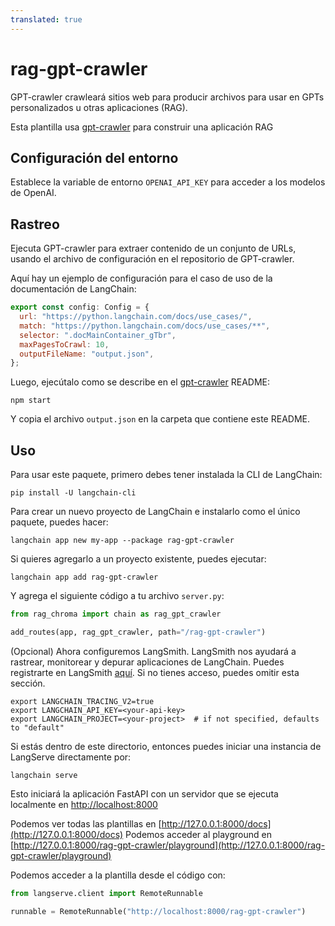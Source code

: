 ```yaml
---
translated: true
---
```


# rag-gpt-crawler

GPT-crawler crawleará sitios web para producir archivos para usar en GPTs personalizados u otras aplicaciones (RAG).

Esta plantilla usa [gpt-crawler](https://github.com/BuilderIO/gpt-crawler) para construir una aplicación RAG

## Configuración del entorno

Establece la variable de entorno `OPENAI_API_KEY` para acceder a los modelos de OpenAI.

## Rastreo

Ejecuta GPT-crawler para extraer contenido de un conjunto de URLs, usando el archivo de configuración en el repositorio de GPT-crawler.

Aquí hay un ejemplo de configuración para el caso de uso de la documentación de LangChain:

```javascript
export const config: Config = {
  url: "https://python.langchain.com/docs/use_cases/",
  match: "https://python.langchain.com/docs/use_cases/**",
  selector: ".docMainContainer_gTbr",
  maxPagesToCrawl: 10,
  outputFileName: "output.json",
};
```

Luego, ejecútalo como se describe en el [gpt-crawler](https://github.com/BuilderIO/gpt-crawler) README:

```shell
npm start
```

Y copia el archivo `output.json` en la carpeta que contiene este README.

## Uso

Para usar este paquete, primero debes tener instalada la CLI de LangChain:

```shell
pip install -U langchain-cli
```

Para crear un nuevo proyecto de LangChain e instalarlo como el único paquete, puedes hacer:

```shell
langchain app new my-app --package rag-gpt-crawler
```

Si quieres agregarlo a un proyecto existente, puedes ejecutar:

```shell
langchain app add rag-gpt-crawler
```

Y agrega el siguiente código a tu archivo `server.py`:

```python
from rag_chroma import chain as rag_gpt_crawler

add_routes(app, rag_gpt_crawler, path="/rag-gpt-crawler")
```

(Opcional) Ahora configuremos LangSmith.
LangSmith nos ayudará a rastrear, monitorear y depurar aplicaciones de LangChain.
Puedes registrarte en LangSmith [aquí](https://smith.langchain.com/).
Si no tienes acceso, puedes omitir esta sección.

```shell
export LANGCHAIN_TRACING_V2=true
export LANGCHAIN_API_KEY=<your-api-key>
export LANGCHAIN_PROJECT=<your-project>  # if not specified, defaults to "default"
```

Si estás dentro de este directorio, entonces puedes iniciar una instancia de LangServe directamente por:

```shell
langchain serve
```

Esto iniciará la aplicación FastAPI con un servidor que se ejecuta localmente en
[http://localhost:8000](http://localhost:8000)

Podemos ver todas las plantillas en [http://127.0.0.1:8000/docs](http://127.0.0.1:8000/docs)
Podemos acceder al playground en [http://127.0.0.1:8000/rag-gpt-crawler/playground](http://127.0.0.1:8000/rag-gpt-crawler/playground)

Podemos acceder a la plantilla desde el código con:

```python
from langserve.client import RemoteRunnable

runnable = RemoteRunnable("http://localhost:8000/rag-gpt-crawler")
```
